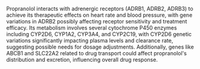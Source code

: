 Propranolol interacts with adrenergic receptors (ADRB1, ADRB2, ADRB3) to achieve its therapeutic effects on heart rate and blood pressure, with gene variations in ADRB2 possibly affecting receptor sensitivity and treatment efficacy. Its metabolism involves several cytochrome P450 enzymes including CYP2D6, CYP1A2, CYP3A4, and CYP2C19, with CYP2D6 genetic variations significantly impacting plasma levels and clearance rate, suggesting possible needs for dosage adjustments. Additionally, genes like ABCB1 and SLC22A2 related to drug transport could affect propranolol's distribution and excretion, influencing overall drug response.